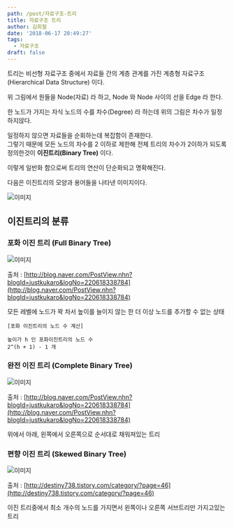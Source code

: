 ```yaml
---
path: /post/자료구조-트리
title: 자료구조 트리
author: 김희철
date: '2018-06-17 20:49:27'
tags:
  - 자료구조
draft: false
---
```


트리는 비선형 자료구조 중에서 자료들 간의 계층 관계를 가진 계층형 자료구조(Hierarchical Data Structure) 이다.

위 그림에서 원들을 Node(자료) 라 하고, Node 와 Node 사이의 선을 Edge 라 한다.

한 노드가 가지는 자식 노드의 수를 차수(Degree) 라 하는데 위의 그림은
차수가 일정하지않다.

일정하지 않으면 자료들을 순회하는데 복잡함이 존재한다.  
그렇기 때문에 모든 노드의 차수를 2 이하로 제한해 전체 트리의 차수가 2이하가 되도록 정의한것이 **이진트리(Binary Tree)** 이다.

이렇게 일반화 함으로써 트리의 연산이 단순화되고 명확해진다.

다음은 이진트리의 모양과 용어들을 나타낸 이미지이다.

![이미지](https://www.tutorialspoint.com/data_structures_algorithms/images/binary_tree.jpg)

## 이진트리의 분류

### 포화 이진 트리 (Full Binary Tree)

![이미지](https://encrypted-tbn0.gstatic.com/images?q=tbn:ANd9GcQ6PKHfRLeaIqzFViGFnzxiQXANk6IOi6tn8D3GZoPZzr3kXl1uqg)

출처 : [http://blog.naver.com/PostView.nhn?blogId=justkukaro&logNo=220618338784](http://blog.naver.com/PostView.nhn?blogId=justkukaro&logNo=220618338784)

모든 레벨에 노드가 꽉 차서 높이를 늘이지 않는 한 더 이상 노드를 추가할 수 없는 상태

```
[포화 이진트리의 노드 수 계산]

높이가 h 인 포화이진트리의 노드 수
2^(h + 1) - 1 개
```

### 완전 이진 트리 (Complete Binary Tree)

![이미지](https://encrypted-tbn0.gstatic.com/images?q=tbn:ANd9GcRa8VPypYP_5BtVwYNW_8KCd5IcMjdeko-BgqVOnkNGl3hBraq6)

출처 : [http://blog.naver.com/PostView.nhn?blogId=justkukaro&logNo=220618338784](http://blog.naver.com/PostView.nhn?blogId=justkukaro&logNo=220618338784)

위에서 아래, 왼쪽에서 오른쪽으로 순서대로 채워져있는 트리

### 편향 이진 트리 (Skewed Binary Tree)

![이미지](http://cfile24.uf.tistory.com/image/17466F474E0010EC1F8400)

출처 : [http://destiny738.tistory.com/category/?page=46](http://destiny738.tistory.com/category/?page=46)

이진 트리중에서 최소 개수의 노드를 가지면서 왼쪽이나 오른쪽 서브트리만 가지고있는 트리
